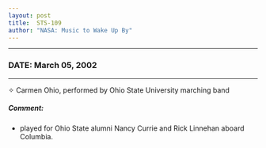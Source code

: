 ```yaml
---
layout: post
title:  STS-109
author: "NASA: Music to Wake Up By"
---
```


----
### DATE: March 05, 2002
----
✧ Carmen Ohio, performed by Ohio State University marching band

##### Comment:
* played for Ohio State alumni Nancy Currie and Rick Linnehan aboard Columbia.
